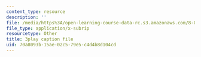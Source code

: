 ```yaml
---
content_type: resource
description: ''
file: /media/https%3A/open-learning-course-data-rc.s3.amazonaws.com/8-04-quantum-physics-i-spring-2016/70a8093b15ae02c579e5c4d4b8d104cd_dVWKsiaAZ14.srt
file_type: application/x-subrip
resourcetype: Other
title: 3play caption file
uid: 70a8093b-15ae-02c5-79e5-c4d4b8d104cd
---
```

